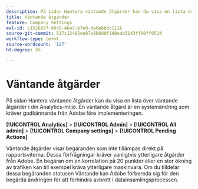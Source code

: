 ```yaml
---
description: På sidan Hantera väntande åtgärder kan du visa en lista över väntande åtgärder i din Analytics-miljö. En väntande åtgärd är en systemändring som kräver godkännande från Adobe före implementeringen.
title: Väntande åtgärder
feature: Company Settings
exl-id: c1526937-99c8-4647-b7e0-da0ebb0c1116
source-git-commit: 517c12482ea87a8b600f1d8eab3143ff90ff0524
workflow-type: tm+mt
source-wordcount: '127'
ht-degree: 3%

---
```


# Väntande åtgärder

På sidan Hantera väntande åtgärder kan du visa en lista över väntande åtgärder i din Analytics-miljö. En väntande åtgärd är en systemändring som kräver godkännande från Adobe före implementeringen.

**[!UICONTROL Analytics]** > **[!UICONTROL Admin]** > **[!UICONTROL All admin]** > **[!UICONTROL Company settings]** > **[!UICONTROL Pending Actions]**

Väntande åtgärder visar begäranden som inte tillämpas direkt på rapportsviterna. Dessa förfrågningar kräver vanligtvis ytterligare åtgärder från Adobe. En begäran om en korrelation på 20 punkter eller en stor ökning av trafiken kan till exempel kräva ytterligare maskinvara. Om du tilldelar dessa begäranden statusen Väntande kan Adobe förbereda sig för den begärda ändringen för att förhindra avbrott i datainsamlingsprocessen.
